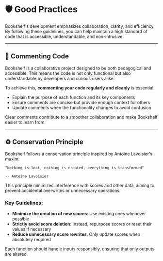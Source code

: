 # 🛡️ Good Practices

Bookshelf's development emphasizes collaboration, clarity, and efficiency. By following these guidelines, you can help maintain a high standard of code that is accessible, understandable, and non-intrusive.

---

## 💬 Commenting Code

Bookshelf is a collaborative project designed to be both pedagogical and accessible. This means the code is not only functional but also understandable by developers and curious users alike.

To achieve this, **commenting your code regularly and cleanly** is essential:

- Explain the purpose of each function and its key components
- Ensure comments are concise but provide enough context for others
- Update comments when the functionality changes to avoid confusion

Clear comments contribute to a smoother collaboration and make Bookshelf easier to learn from.

---

## ♻️ Conservation Principle

Bookshelf follows a conservation principle inspired by Antoine Lavoisier's maxim:

```{pull-quote}
"Nothing is lost, nothing is created, everything is transformed"

-- Antoine Lavoisier
```

This principle minimizes interference with scores and other data, aiming to prevent accidental overwrites or unnecessary operations.

### Key Guidelines:

- **Minimize the creation of new scores**: Use existing ones whenever possible
- **Strictly avoid score deletion**: Instead, repurpose scores or reset their values if necessary
- **Reduce unnecessary score rewrites**: Only update scores when absolutely required

Each function should handle inputs responsibly, ensuring that only outputs are altered.
